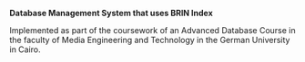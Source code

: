 **Database Management System that uses BRIN Index**

Implemented as part of the coursework of an Advanced Database Course in the faculty of Media Engineering and Technology in the German University in Cairo.
